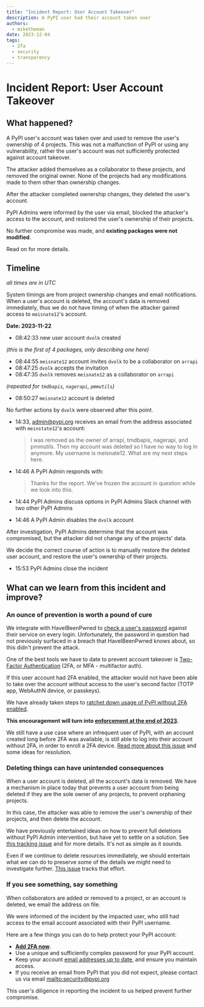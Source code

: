 ```yaml
---
title: "Incident Report: User Account Takeover"
description: A PyPI user had their account taken over
authors:
  - miketheman
date: 2023-12-04
tags:
  - 2fa
  - security
  - transparency
---
```


# Incident Report: User Account Takeover

## What happened?

A PyPI user's account was taken over and used to remove the user's ownership of 4 projects.
This was not a malfunction of PyPI or using any vulnerability,
rather the user's account was not sufficiently protected against account takeover.

The attacker added themselves as a collaborator to these projects,
and removed the original owner. None of the projects had any modifications made to them other than ownership changes.

<!-- more -->

After the attacker completed ownership changes, they deleted the user's account.

PyPI Admins were informed by the user via email,
blocked the attacker's access to the account,
and restored the user's ownership of their projects.

No further compromise was made, and **existing packages were not modified**.

Read on for more details.

## Timeline

_all times are in UTC_

System timings are from project ownership changes and email notifications.
When a user's account is deleted, the account's data is removed immediately,
thus we do not have timing of when the attacker gained access to `meisnate12`'s account.

**Date: 2023-11-22**

- 08:42:33 new user account `dvolk` created

_(this is the first of 4 packages, only describing one here)_

- 08:44:55 `meisnate12` account invites `dvolk` to be a collaborator on `arrapi`
- 08:47:25 `dvolk` accepts the invitation
- 08:47:35 `dvolk` removes `meisnate12` as a collaborator on `arrapi`

_(repeated for `tmdbapis`, `nagerapi`, `pmmutils`)_

- 08:50:27 `meisnate12` account is deleted

No further actions by `dvolk` were observed after this point.

- 14:33, admin@pypi.org receives an email
  from the address associated with `meinstate12`'s account:

    > I was removed as the owner of arrapi, tmdbapis, nagerapi, and pmmutils.
    > Then my account was deleted so I have no way to log in anymore.
    > My username is meisnate12. What are my next steps here.

- 14:46 A PyPI Admin responds with:

    > Thanks for the report. We've frozen the account in question while we look into this.

- 14:44 PyPI Admins discuss options in PyPI Admins Slack channel
  with two other PyPI Admins
- 14:46 A PyPI Admin disables the `dvolk` account

After investigation, PyPI Admins determine that the account was compromised,
but the attacker did not change any of the projects' data.

We decide the correct course of action is to manually restore the deleted user account,
and restore the user's ownership of their projects.

- 15:53 PyPI Admins close the incident

## What can we learn from this incident and improve?

### An ounce of prevention is worth a pound of cure

We integrate with HaveIBeenPwned to [check a user's password](https://github.com/pypi/warehouse/blob/6d4b6a3d35e0ce0d0b6d4e6484808e1a9f6e4852/warehouse/accounts/forms.py#L389-L401)
against their service on every login.
Unfortunately, the password in question had not previously surfaced
in a breach that HaveIBeenPwned knows about, so this didn't prevent the attack.

One of the best tools we have to date to prevent account takeover 
is [Two-Factor Authentication](https://pypi.org/help/#twofa)
(2FA, or MFA - multifactor auth).

If this user account had 2FA enabled,
the attacker would not have been able to take over the account
without access to the user's second factor (TOTP app, WebAuthN device, or passkeys).

We have already taken steps to [ratchet down usage of PyPI without 2FA enabled](https://github.com/pypi/warehouse/issues/14010).

**This encouragement will turn into [enforcement at the end of 2023](https://blog.pypi.org/posts/2023-05-25-securing-pypi-with-2fa/).**

We still have a use case where an infrequent user of PyPI,
with an account created long before 2FA was available,
is still able to log into their account without 2FA, in order to enroll a 2FA device.
[Read more about this issue](https://github.com/pypi/warehouse/issues/11850)
and some ideas for resolution.

### Deleting things can have unintended consequences

When a user account is deleted, all the account's data is removed.
We have a mechanism in place today that prevents a user account from being deleted
if they are the sole owner of any projects, to prevent orphaning projects.

In this case, the attacker was able to remove the user's ownership of their projects,
and then delete the account.

We have previously entertained ideas on how to prevent full deletions
without PyPI Admin intervention, but have yet to settle on a solution.
See [this tracking issue](https://github.com/pypi/warehouse/issues/6091) and for more details.
It's not as simple as it sounds.

Even if we continue to delete resources immediately,
we should entertain what we can do to preserve some of the details we might need
to investigate further.
[This issue](https://github.com/pypi/warehouse/issues/6451) tracks that effort.

### If you see something, say something

When collaborators are added or removed to a project,
or an account is deleted, we email the address on file.

We were informed of the incident by the impacted user,
who still had access to the email account associated with their PyPI username.

Here are a few things you can do to help protect your PyPI account: 

- **[Add 2FA now](https://pypi.org/help/#twofa)**.
- Use a unique and sufficiently complex password for your PyPI account.
- Keep your account [email addresses up to date](https://pypi.org/help/#verified-email),
  and ensure you maintain access.
- If you receive an email from PyPI that you did not expect,
  please contact us via email <mailto:security@pypi.org>

This user's diligence in reporting the incident to us helped prevent further compromise.
